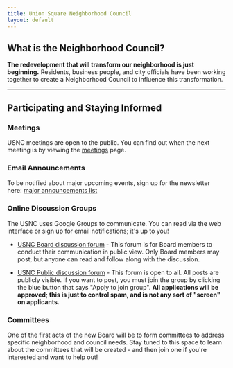 ```yaml
---
title: Union Square Neighborhood Council
layout: default
---
```

## What is the Neighborhood Council?

**The redevelopment that will transform our neighborhood is just beginning.** Residents, business people, and city officials have been working together to create a Neighborhood Council to influence this transformation.

****
## Participating and Staying Informed

### Meetings

USNC meetings are open to the public. You can find out when the next meeting is by viewing the [meetings](/meetings) page.

### Email Announcements
To be notified about major upcoming events, sign up for the newsletter here: [major announcements list](http://tinyletter.com/unionsquareneighborhoodcouncil)

### Online Discussion Groups
The USNC uses Google Groups to communicate. You can read via the web interface or sign up for email notifications; it's up to you!

* [USNC Board discussion forum](https://groups.google.com/forum/#!forum/usnc-board) - This forum is for Board members to conduct their communication in public view. Only Board members may post, but anyone can read and follow along with the discussion.

* [USNC Public discussion forum](https://groups.google.com/forum/#!forum/usnc-public) - This forum is open to all. All posts are publicly visible. If you want to post, you must join the group by clicking the blue button that says "Apply to join group". **All applications will be approved; this is just to control spam, and is not any sort of "screen" on applicants.**

### Committees

One of the first acts of the new Board will be to form committees to address specific neighborhood and council needs. Stay tuned to this space to learn about the committees that will be created - and then join one if you're interested and want to help out!
